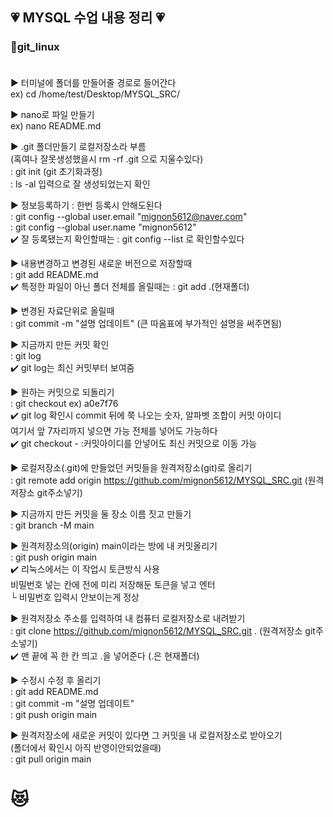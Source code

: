 ## 💗 MYSQL 수업 내용 정리 💗

### 🌼git_linux<br/><br/>


▶ 터미널에 폴더를 만들어줄 경로로 들어간다<br/>
ex) cd /home/test/Desktop/MYSQL_SRC/

▶ nano로 파일 만들기 <br/>
ex) nano README.md

▶ .git 폴더만들기 로컬저장소라 부름 <br/>
(혹여나 잘못생성했을시 rm -rf .git 으로 지울수있다)<br/>
: git init (git 초기화과정)<br/>
: ls -al 입력으로 잘 생성되었는지 확인

▶ 정보등록하기 : 한번 등록시 안해도된다<br/>
: git config --global user.email "mignon5612@naver.com"<br/>
: git config --global user.name "mignon5612"<br/>
✔️ 잘 등록됐는지 확인할때는 : git config --list 로 확인할수있다

▶ 내용변경하고 변경된 새로운 버전으로 저장할때<br/>
: git add README.md<br/>
✔️ 특정한 파일이 아닌 폴더 전체를 올릴때는 : git add .(현재폴더)<br/>

▶ 변경된 자료단위로 올릴때<br/>
: git commit -m "설명 업데이트" (큰 따옴표에 부가적인 설명을 써주면됨)<br/>

▶ 지금까지 만든 커밋 확인<br/>
: git log<br/>
✔️ git log는 최신 커밋부터 보여줌

▶ 원하는 커밋으로 되돌리기<br/>
: git checkout ex) a0e7f76<br/>
✔️ git log 확인시 commit 뒤에 쭉 나오는 숫자, 알파벳 조합이 커밋 아이디<br/>
여기서 앞 7자리까지 넣으면 가능 전체를 넣어도 가능하다<br/>
✔️ git checkout - :커밋아이디를 안넣어도 최신 커밋으로 이동 가능<br/>

▶ 로컬저장소(.git)에 만들었던 커밋들을 원격저장소(git)로 올리기<br/>
: git remote add origin https://github.com/mignon5612/MYSQL_SRC.git (원격저장소 git주소넣기)<br/>

▶ 지금까지 만든 커밋을 둘 장소 이름 짓고 만들기<br/>
: git branch -M main<br/>

▶ 원격저장소의(origin) main이라는 방에 내 커밋올리기<br/>
: git push origin main<br/>
✔️ 리눅스에서는 이 작업시 토큰방식 사용<br/>
비밀번호 넣는 칸에 전에 미리 저장해둔 토큰을 넣고 엔터<br/>
└ 비밀번호 입력시 안보이는게 정상<br/>

▶ 원격저장소 주소를 입력하여 내 컴퓨터 로컬저장소로 내려받기<br/>
: git clone https://github.com/mignon5612/MYSQL_SRC.git . (원격저장소 git주소넣기)<br/>
✔️ 맨 끝에 꼭 한 칸 띄고 .을 넣어준다 (.은 현재폴더)<br/>

▶ 수정시 수정 후 올리기<br/>
: git add README.md<br/>
: git commit -m "설명 업데이트"<br/>
: git push origin main<br/>

▶ 원격저장소에 새로운 커밋이 있다면 그 커밋을 내 로컬저장소로 받아오기<br/> 
(폴더에서 확인시 아직 반영이안되었을때)   
: git pull origin main<br/>

# 😻
